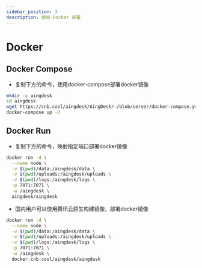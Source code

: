 ```yaml
---
sidebar_position: 3
description: 使用 Docker 部署
---
```

# Docker
## Docker Compose
- 复制下方的命令，使用docker-compose部署docker镜像

```bash
mkdir -p aingdesk
cd aingdesk
wget https://cnb.cool/aingdesk/AingDesk/-/blob/server/docker-compose.yml
docker-compose up -d
```

## Docker Run
- 复制下方的命令，映射指定端口部署docker镜像

```bash
docker run -d \
  --name node \
  -v $(pwd)/data:/aingdesk/data \
  -v $(pwd)/uploads:/aingdesk/uploads \
  -v $(pwd)/logs:/aingdesk/logs \
  -p 7071:7071 \
  -w /aingdesk \
  aingdesk/aingdesk
```

- 国内用户可以使用腾讯云原生构建镜像，部署docker镜像

```bash
docker run -d \
  --name node \
  -v $(pwd)/data:/aingdesk/data \
  -v $(pwd)/uploads:/aingdesk/uploads \
  -v $(pwd)/logs:/aingdesk/logs \
  -p 7071:7071 \
  -w /aingdesk \
  docker.cnb.cool/aingdesk/aingdesk
```

